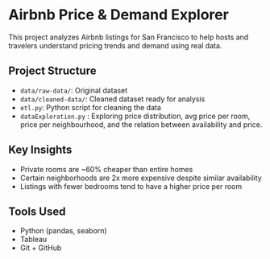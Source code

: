 # Airbnb Price & Demand Explorer

This project analyzes Airbnb listings for San Francisco to help hosts and travelers understand pricing trends and demand using real data.

## Project Structure

- `data/raw-data/`: Original dataset
- `data/cleaned-data/`: Cleaned dataset ready for analysis
- `etl.py`: Python script for cleaning the data
- `dataExploration.py` : Exploring price distribution, avg price per room, price per neighbourhood, and the relation between availability and price.

## Key Insights

- Private rooms are ~60% cheaper than entire homes
- Certain neighborhoods are 2x more expensive despite similar availability
- Listings with fewer bedrooms tend to have a higher price per room

## Tools Used

- Python (pandas, seaborn)
- Tableau 
- Git + GitHub
